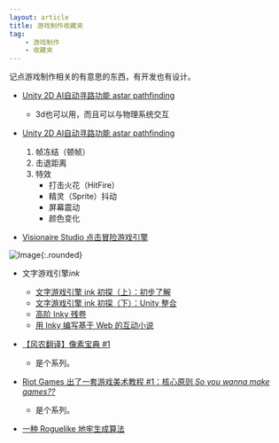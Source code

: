 ```yaml
---
layout: article
title: 游戏制作收藏夹
tag:
    - 游戏制作
    - 收藏夹
---
```


记点游戏制作相关的有意思的东西，有开发也有设计。

<!--more-->

* [Unity 2D AI自动寻路功能 astar pathfinding](https://www.bilibili.com/video/av55205727)
    * 3d也可以用，而且可以与物理系统交互

* [Unity 2D AI自动寻路功能 astar pathfinding](https://indienova.com/indie-game-development/2d-strike-feeling-in-unity/)
    1. 帧冻结（顿帧）
    2. 击退距离
    3. 特效
        * 打击火花（HitFire）
        * 精灵（Sprite）抖动
        * 屏幕震动
        * 颜色变化

* [Visionaire Studio 点击冒险游戏引擎](https://indienova.com/indie-game-development/visionaire-studio-for-beginner-1/)

![Image](https://hive.indienova.com/farm/article/picture/2019/05/pic-vs-1-demo66168R.jpg_webp){:.rounded}

* 文字游戏引擎*ink*
    * [文字游戏引擎 ink 初探（上）：初步了解](https://indienova.com/indie-game-development/sneak-peak-of-ink-markup-language-1/)
    * [文字游戏引擎 ink 初探（下）：Unity 整合](https://indienova.com/indie-game-development/sneak-peak-of-ink-markup-language-2/)
    * [高阶 Inky 残卷](https://indienova.com/u/blindvolf/blogread/23257)
    * [用 Inky 编写基于 Web 的互动小说](https://indienova.com/u/blindvolf/blogread/23249)

* [【风农翻译】像素宝典 #1](https://indienova.com/indie-game-development/saint11-pixel-art-tutorial-1/)
    * 是个系列。

* [Riot Games 出了一套游戏美术教程 #1：核心原则 *So you wanna make games??*](https://indienova.com/indie-game-development/riot-so-you-wanna-make-games-1/#iah-2)
    * 是个系列。

* [一种 Roguelike 地牢生成算法](https://indienova.com/indie-game-development/roguelike-dungeon-building-algorithm/)